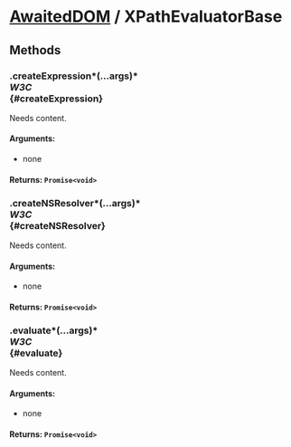 # [AwaitedDOM](/docs/basic-interfaces/awaited-dom) <span>/</span> XPathEvaluatorBase

## Methods

### .createExpression*(...args)* <div class="specs"><i>W3C</i></div> {#createExpression}

Needs content.

#### **Arguments**:


 - none

#### **Returns**: `Promise<void>`

### .createNSResolver*(...args)* <div class="specs"><i>W3C</i></div> {#createNSResolver}

Needs content.

#### **Arguments**:


 - none

#### **Returns**: `Promise<void>`

### .evaluate*(...args)* <div class="specs"><i>W3C</i></div> {#evaluate}

Needs content.

#### **Arguments**:


 - none

#### **Returns**: `Promise<void>`
